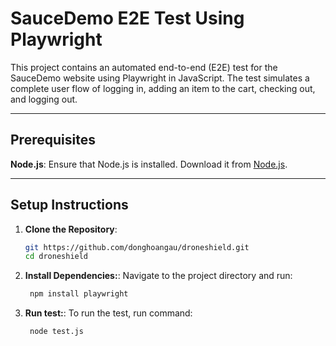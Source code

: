 
# SauceDemo E2E Test Using Playwright

This project contains an automated end-to-end (E2E) test for the SauceDemo website using Playwright in JavaScript. 
The test simulates a complete user flow of logging in, adding an item to the cart, checking out, and logging out.

---

## Prerequisites

**Node.js**: Ensure that Node.js is installed. Download it from [Node.js](https://nodejs.org/).


---

## Setup Instructions

1. **Clone the Repository**:
   ```bash
   git https://github.com/donghoangau/droneshield.git
   cd droneshield

2. **Install Dependencies:**:
   Navigate to the project directory and run:

   ```bash
    npm install playwright

3. **Run test:**:
    To run the test, run command:

   ```bash
    node test.js
